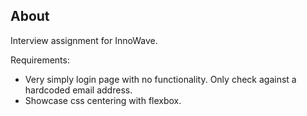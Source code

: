 ## About

Interview assignment for InnoWave.

Requirements:

- Very simply login page with no functionality. Only check against a hardcoded email address.
- Showcase css centering with flexbox.
